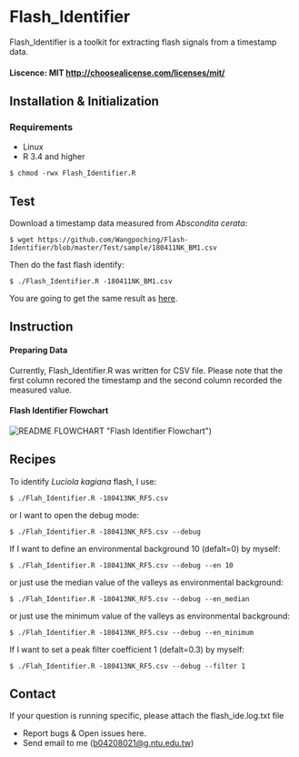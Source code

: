 # Flash_Identifier

Flash_Identifier is a toolkit for extracting flash signals from a timestamp data.
#### Liscence: MIT <http://choosealicense.com/licenses/mit/>

## Installation & Initialization

### Requirements 

* Linux
* R 3.4 and higher

`$ chmod -rwx Flash_Identifier.R`
## Test
Download a timestamp data measured from *Abscondita  cerata*:
```
$ wget https://github.com/Wangpoching/Flash-Identifier/blob/master/Test/sample/180411NK_BM1.csv
```
Then do the fast flash identify:

`$ ./Flash_Identifier.R -180411NK_BM1.csv`

You are going to get the same result as [here](https://github.com/Wangpoching/Flash-Identifier/tree/master/Test/result).
## Instruction
#### Preparing Data
Currently, Flash_Identifier.R was written for CSV file. Please note that the first column recored the timestamp and the second column recorded the measured value. 


#### Flash Identifier Flowchart
![README FLOWCHART](https://user-images.githubusercontent.com/43576010/88529405-8a923000-d032-11ea-8fe9-cbcfe3e6b75e.jpg) "Flash Identifier Flowchart")


## Recipes
To identify *Luciola kagiana* flash, I use:

`$ ./Flah_Identifier.R -180413NK_RF5.csv`

or I want to open the debug mode:

`$ ./Flah_Identifier.R -180413NK_RF5.csv --debug`

If I want to define an environmental background 10 (defalt=0) by myself:

`$ ./Flah_Identifier.R -180413NK_RF5.csv --debug --en 10`

or just use the median value of the valleys as environmental background:

`$ ./Flah_Identifier.R -180413NK_RF5.csv --debug --en_median`

or just use the minimum value of the valleys as environmental background:

`$ ./Flah_Identifier.R -180413NK_RF5.csv --debug --en_minimum`

If I want to set a peak filter coefficient 1 (defalt=0.3) by myself:

`$ ./Flah_Identifier.R -180413NK_RF5.csv --debug --filter 1`



## Contact
If your question is running specific, please attach the flash_ide.log.txt file
* Report bugs & Open issues here.
* Send email to me ([b04208021@g.ntu.edu.tw](https://mail.google.com/mail/u/0/?view=cm&fs=1&tf=1&source=mailto&to=b04208021@g.ntu.edu.tw))








